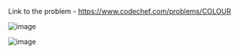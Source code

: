 Link to the problem - https://www.codechef.com/problems/COLOUR



![image](https://github.com/Haleshot/Competitive-Programming/assets/57552973/20d52263-040e-44ae-84d8-65b17b883555)



![image](https://github.com/Haleshot/Competitive-Programming/assets/57552973/db07cc41-122d-4be4-9245-01e9de86496b)
